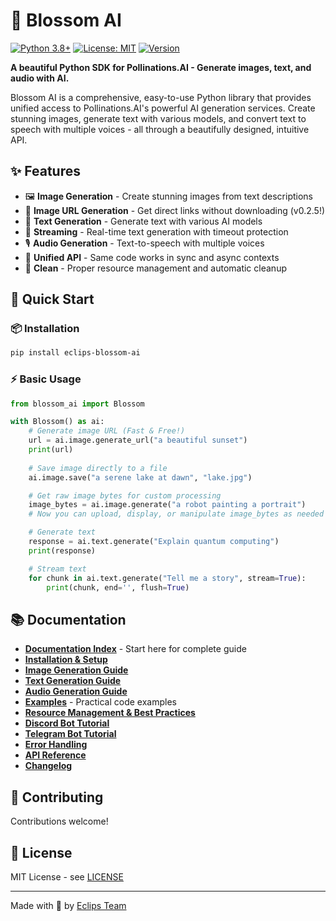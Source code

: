 # 🌸 Blossom AI

[![Python 3.8+](https://img.shields.io/badge/python-3.8+-blue.svg)](https://www.python.org/downloads/)
[![License: MIT](https://img.shields.io/badge/License-MIT-yellow.svg)](https://opensource.org/licenses/MIT)
[![Version](https://img.shields.io/badge/version-0.3.0-blue.svg)](https://pypi.org/project/eclips-blossom-ai/)

**A beautiful Python SDK for Pollinations.AI - Generate images, text, and audio with AI.**

Blossom AI is a comprehensive, easy-to-use Python library that provides unified access to Pollinations.AI's powerful AI generation services. Create stunning images, generate text with various models, and convert text to speech with multiple voices - all through a beautifully designed, intuitive API.

## ✨ Features

- 🖼️ **Image Generation** - Create stunning images from text descriptions
- 🔗 **Image URL Generation** - Get direct links without downloading (v0.2.5!)
- 📝 **Text Generation** - Generate text with various AI models
- 🌊 **Streaming** - Real-time text generation with timeout protection
- 🎙️ **Audio Generation** - Text-to-speech with multiple voices
- 🚀 **Unified API** - Same code works in sync and async contexts
- 🧹 **Clean** - Proper resource management and automatic cleanup

## 🚀 Quick Start

### 📦 Installation

```bash
pip install eclips-blossom-ai
```

### ⚡ Basic Usage

```python
from blossom_ai import Blossom

with Blossom() as ai:
    # Generate image URL (Fast & Free!)
    url = ai.image.generate_url("a beautiful sunset")
    print(url)
    
    # Save image directly to a file
    ai.image.save("a serene lake at dawn", "lake.jpg")

    # Get raw image bytes for custom processing
    image_bytes = ai.image.generate("a robot painting a portrait")
    # Now you can upload, display, or manipulate image_bytes as needed

    # Generate text
    response = ai.text.generate("Explain quantum computing")
    print(response)

    # Stream text
    for chunk in ai.text.generate("Tell me a story", stream=True):
        print(chunk, end='', flush=True)
```

## 📚 Documentation

- **[Documentation Index](https://github.com/PrimeevolutionZ/blossom-ai/blob/master/blossom_ai/docs/INDEX.md)** - Start here for complete guide
- **[Installation & Setup](https://github.com/PrimeevolutionZ/blossom-ai/blob/master/blossom_ai/docs/INSTALLATION.md)**
- **[Image Generation Guide](https://github.com/PrimeevolutionZ/blossom-ai/blob/master/blossom_ai/docs/IMAGE_GENERATION.md)**
- **[Text Generation Guide](https://github.com/PrimeevolutionZ/blossom-ai/blob/master/blossom_ai/docs/TEXT_GENERATION.md)**
- **[Audio Generation Guide](https://github.com/PrimeevolutionZ/blossom-ai/blob/master/blossom_ai/docs/AUDIO_GENERATION.md)**
- **[Examples](https://github.com/PrimeevolutionZ/blossom-ai/blob/master/blossom_ai/docs/EXAMPLES.md)** - Practical code examples
- **[Resource Management & Best Practices](https://github.com/PrimeevolutionZ/blossom-ai/blob/master/blossom_ai/docs/RESOURCE_MANAGEMENT.md)**
- **[Discord Bot Tutorial](https://github.com/PrimeevolutionZ/blossom-ai/blob/master/blossom_ai/docs/DISCORD_BOT.md)**
- **[Telegram Bot Tutorial](https://github.com/PrimeevolutionZ/blossom-ai/blob/master/blossom_ai/docs/TELEGRAM_BOT.md)**
- **[Error Handling](https://github.com/PrimeevolutionZ/blossom-ai/blob/master/blossom_ai/docs/ERROR_HANDLING.md)**
- **[API Reference](https://github.com/PrimeevolutionZ/blossom-ai/blob/master/blossom_ai/docs/API_REFERENCE.md)**
- **[Changelog](https://github.com/PrimeevolutionZ/blossom-ai/blob/master/blossom_ai/docs/CHANGELOG.md)**

## 🤝 Contributing

Contributions welcome!

## 📄 License

MIT License - see [LICENSE](https://github.com/PrimeevolutionZ/blossom-ai/blob/master/LICENSE)

---

Made with 🌸 by [Eclips Team](https://github.com/PrimeevolutionZ)
